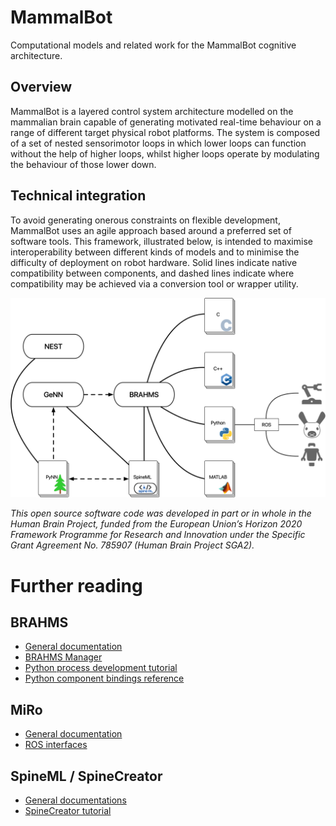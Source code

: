 # MammalBot
Computational models and related work for the MammalBot cognitive architecture.

## Overview
MammalBot is a layered control system architecture modelled on the mammalian brain capable of generating motivated real-time behaviour on a range of different target physical robot platforms. The system is composed of a set of nested sensorimotor loops in which lower loops can function without the help of higher loops, whilst higher loops operate by modulating the behaviour of those lower down.

## Technical integration
To avoid generating onerous constraints on flexible development, MammalBot uses an agile approach based around a preferred set of software tools. This framework, illustrated below, is intended to maximise interoperability between different kinds of models and to minimise the difficulty of deployment on robot hardware. Solid lines indicate native compatibility between
components, and dashed lines indicate where compatibility may be achieved via a conversion tool or wrapper utility.

![alt text](./images/integration.png "MammalBot Infrastructure")

*This open source software code was developed in part or in whole in the Human Brain Project, funded from the European Union’s Horizon 2020 Framework Programme for Research and Innovation under the Specific Grant Agreement No. 785907 (Human Brain Project SGA2).*

# Further reading
## BRAHMS
* [General documentation](http://brahms.sourceforge.net/docs/)
* [BRAHMS Manager](http://brahms.sourceforge.net/docs/BRAHMS%20Manager.html)
* [Python process development tutorial](http://brahms.sourceforge.net/docs/Quick%20Start%20(1262).html)
* [Python component bindings reference](http://brahms.sourceforge.net/docs/Python%20(1262).html)
## MiRo
* [General documentation](http://labs.consequentialrobotics.com/miro-e/docs/)
* [ROS interfaces](http://labs.consequentialrobotics.com/miro-e/docs/index.php?page=Technical_Interfaces_ROS_interface)
## SpineML / SpineCreator
* [General documentations](http://spineml.github.io)
* [SpineCreator tutorial](http://spineml.github.io/spinecreator/tutorial/)
